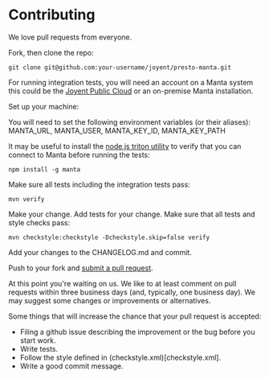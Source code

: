 # Contributing

We love pull requests from everyone.

Fork, then clone the repo:

    git clone git@github.com:your-username/joyent/presto-manta.git

For running integration tests, you will need an account on a Manta system this could
be the [Joyent Public Cloud](https://www.joyent.com/public-cloud) or an 
on-premise Manta installation. 

Set up your machine:

You will need to set the following environment variables (or their aliases):
    MANTA_URL, MANTA_USER, MANTA_KEY_ID, MANTA_KEY_PATH

It may be useful to install the [node.js triton utility](https://www.npmjs.com/package/manta) 
to verify that you can connect to Manta before running the tests:

    npm install -g manta
    
Make sure all tests including the integration tests pass:

    mvn verify

Make your change. Add tests for your change. Make sure that all tests and style 
checks pass:

    mvn checkstyle:checkstyle -Dcheckstyle.skip=false verify

Add your changes to the CHANGELOG.md and commit.

Push to your fork and [submit a pull request][pr].

[pr]: https://github.com/joyent/manta-archiver/compare/

At this point you're waiting on us. We like to at least comment on pull requests
within three business days (and, typically, one business day). We may suggest
some changes or improvements or alternatives.

Some things that will increase the chance that your pull request is accepted:

* Filing a github issue describing the improvement or the bug before you start work.
* Write tests.
* Follow the style defined in (checkstyle.xml)[checkstyle.xml].
* Write a good commit message.
